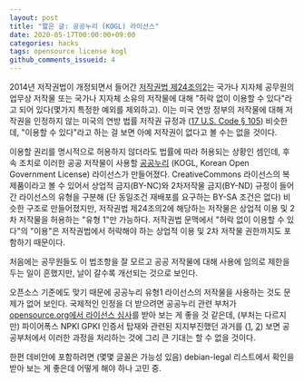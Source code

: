 ```yaml
---
layout: post
title: "짧은 글: 공공누리 (KOGL) 라이선스"
date: 2020-05-17T00:00:00+09:00
categories: hacks
tags: opensource license kogl
github_comments_issueid: 4
---
```


2014년 저작권법이 개정되면서 들어간 [저작권법
제24조의2](http://www.law.go.kr/%EB%B2%95%EB%A0%B9/%EC%A0%80%EC%9E%91%EA%B6%8C%EB%B2%95/%EC%A0%9C24%EC%A1%B0%EC%9D%982)는
국가나 지자체 공무원의 업무상 저작물 또는 국가나 지자체 소유의 저작물에 대해
"허락 없이 이용할 수 있다"라고 되어 있다(몇가지 특정한 예외를 제외하고). 이는
미국 연방 정부의 저작물에 대해 저작권을 인정하지 않는 미국의 연방 법률 저작권
규정과 ([17 U.S. Code §
105](https://commons.wikimedia.org/wiki/Template:PD-USGov/17_U.S._Code_%C2%A7_105))
비슷한데, "이용할 수 있다"라고 하는 걸 보면 아예 저작권이 없다고 볼 수는 없을
것이다.

이용할 권리를 명시적으로 허용하지 않더라도 법률에 따라 허용되는 상황인 셈인데,
후속 조치로 이러한 공공 저작물이 사용할
[공공누리](https://www.kogl.or.kr/info/license.do) (KOGL, Korean Open
Government License) 라이선스가 만들어졌다. CreativeCommons 라이선스의
복제품이라고 볼 수 있어서 상업적 금지(BY-NC)와 2차저작물 금지(BY-ND) 규정이
들어간 라이선스의 유형을 구분해 (단 동일조건 재배포를 요구하는 BY-SA 조건은
없다) 비슷한 구조로 만들어졌지만, 저작권법 제24조의2에 해당하는 저작물은
상업적 이용 및 2차 저작물을 허용하는 "유형 1"만 가능하다. 저작권법 문맥에서
"허락 없이 이용할 수 있다"의 "이용"은 저작권법에서 허락해야 하는 상업적 이용
및 2차 저작물 권한까지도 포함하기 때문이다.

처음에는 공무원들도 이 법조항을 잘 모르고 공공 저작물에 대해 사용에 임의로
제한을 두는 일이 흔했지만, 날이 갈수록 개선되는 것으로 보인다.

오픈소스 기준에도 맞기 때문에 공공누리 유형1 라이선스의 저작물을 사용하는 것도
문제가 없어 보인다. 국제적인 인정을 더 받으려면 공공누리 관련 부처가
[opensource.org에서 라이선스 심사](https://opensource.org/approval)를 받아
보는 게 좋을 것 같은데, (부처는 다르지만) 파이어폭스 NPKI GPKI 인증서 탑재와
관련된 지지부진했던 과거를
([1](https://bugzilla.mozilla.org/show_bug.cgi?id=1226100),
[2](https://bugzilla.mozilla.org/show_bug.cgi?id=1377389)) 보면 공공부처에서
이러한 과정을 처리하는 것에 그리 큰 기대는 할 수 없을 것이다.

한편 데비안에 포함하려면 (몇몇 글꼴은 가능성 있음) debian-legal 리스트에서
확인을 받아 보는 게 좋은데 어떻게 해야 하나 고민 중.
